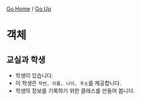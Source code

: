 [Go Home](https://github.com/devJRL/CodeLab-JAVA-Basic#codelab-java-basic) / [Go Up](..#ch05객체)

# 객체

## 교실과 학생

- 학생이 있습니다.
- 이 학생은 `학번, 이름, 나이, 주소`를 제공합니다.
- 학생의 정보를 기록하기 위한 클래스를 만들어 봅니다. 